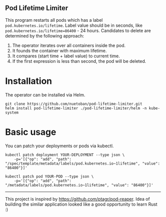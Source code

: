 Pod Lifetime Limiter
---

This program restarts all pods which has a label `pod.kubernetes.io/lifetime`.
Label value should be in seconds, like `pod.kubernetes.io/lifetime=86400` - 24 hours.
Candidates to delete are determined by the following approach:

1. The operator iterates over all containers inside the pod.
2. It founds the container with maximum lifetime.
3. It compares (start time + label value) to current time.
4. If the first expression is less than second, the pod will be deleted.

# Installation

The operator can be installed via Helm.
```shell
git clone https://github.com/nuetoban/pod-lifetime-limiter.git
helm install pod-lifetime-limiter ./pod-lifetime-limiter/helm -n kube-system
```

# Basic usage

You can patch your deployments or pods via kubectl.

```shell
kubectl patch deployment YOUR-DEPLOYMENT --type json \
    -p='[{"op": "add", "path": "/spec/template/metadata/labels/pod.kubernetes.io~1lifetime", "value": "86400"}]'
```

```shell
kubectl patch pod YOUR-POD --type json \
    -p='[{"op": "add", "path": "/metadata/labels/pod.kubernetes.io~1lifetime", "value": "86400"}]'
```

---

This project is inspired by https://github.com/ptagr/pod-reaper.
Idea of building the similar application looked like a good opportunity to learn Rust :)
